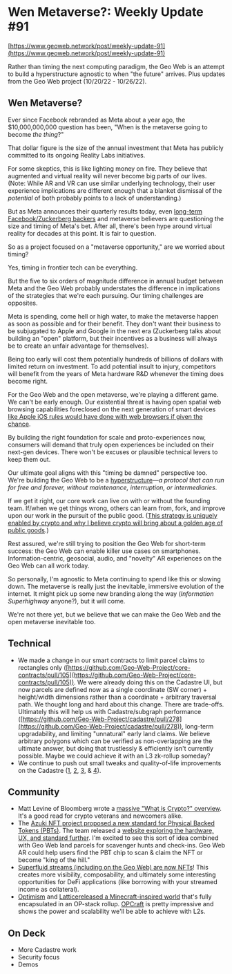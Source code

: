 # Wen Metaverse?: Weekly Update #91

[https://www.geoweb.network/post/weekly-update-91](https://www.geoweb.network/post/weekly-update-91)

Rather than timing the next computing paradigm, the Geo Web is an attempt to build a hyperstructure agnostic to when "the future" arrives. Plus updates from the Geo Web project (10/20/22 - 10/26/22).

## Wen Metaverse?

Ever since Facebook rebranded as Meta about a year ago, the $10,000,000,000 question has been, "When is the metaverse going to become _the thing_?"

That dollar figure is the size of the annual investment that Meta has publicly committed to its ongoing Reality Labs initiatives.

For some skeptics, this is like lighting money on fire. They believe that augmented and virtual reality will never become big parts of our lives. (Note: While AR and VR can use similar underlying technology, their user experience implications are different enough that a blanket dismissal of the _potential_ of both probably points to a lack of understanding.)

But as Meta announces their quarterly results today, even [long-term Facebook/Zuckerberg backers](https://medium.com/@alt.cap/time-to-get-fit-an-open-letter-from-altimeter-to-mark-zuckerberg-and-the-meta-board-of-392d94e80a18) and metaverse believers are questioning the size and timing of Meta's bet. After all, there's been hype around virtual reality for decades at this point. It is fair to question.

So as a project focused on a "metaverse opportunity," are we worried about timing?

Yes, timing in frontier tech can be everything.

But the five to six orders of magnitude difference in annual budget between Meta and the Geo Web probably understates the difference in implications of the strategies that we're each pursuing. Our timing challenges are opposites.

Meta is spending, come hell or high water, to make the metaverse happen as soon as possible and for their benefit. They don't want their business to be subjugated to Apple and Google in the next era (Zuckerberg talks about building an "open" platform, but their incentives as a business will always be to create an unfair advantage for themselves).

Being too early will cost them potentially hundreds of billions of dollars with limited return on investment. To add potential insult to injury, competitors will benefit from the years of Meta hardware R&D whenever the timing does become right.

For the Geo Web and the open metaverse, we're playing a different game. We can't be early enough. Our existential threat is having open spatial web browsing capabilities foreclosed on the next generation of smart devices [like Apple iOS rules would have done with web browsers if given the chance](https://twitter.com/tolmasky/status/1297199788316692480).

By building the right foundation for scale and proto-experiences now, consumers will demand that truly open experiences be included on their next-gen devices. There won't be excuses or plausible technical levers to keep them out.

Our ultimate goal aligns with this "timing be damned" perspective too. We're building the Geo Web to be a [hyperstructure](https://jacob.energy/hyperstructures.html)—_a protocol that can run for free and forever, without maintenance, interruption, or intermediaries_.

If we get it right, our core work can live on with or without the founding team. If/when we get things wrong, others can learn from, fork, and improve upon our work in the pursuit of the public good. ([This strategy is uniquely enabled by crypto and why I believe crypto will bring about a golden age of public goods](https://www.youtube.com/watch?v=RUijxzBs4Xg&t=30s).)

Rest assured, we're still trying to position the Geo Web for short-term success: the Geo Web can enable killer use cases on smartphones. Information-centric, geosocial, audio, and "novelty" AR experiences on the Geo Web can all work today.

So personally, I'm agnostic to Meta continuing to spend like this or slowing down. The metaverse is really just the inevitable, immersive evolution of the internet. It might pick up some new branding along the way (_Information Superhighway_ anyone?), but it will come.

We're not there yet, but we believe that we can make the Geo Web and the open metaverse inevitable too.

## Technical

- We made a change in our smart contracts to limit parcel claims to rectangles only ([https://github.com/Geo-Web-Project/core-contracts/pull/105](https://github.com/Geo-Web-Project/core-contracts/pull/105)). We were already doing this on the Cadastre UI, but now parcels are defined now as a single coordinate (SW corner) + height/width dimensions rather than a coordinate + arbitrary traversal path. We thought long and hard about this change. There are trade-offs. Ultimately this will help us with Cadastre/subgraph performance ([https://github.com/Geo-Web-Project/cadastre/pull/278](https://github.com/Geo-Web-Project/cadastre/pull/278)), long-term upgradability, and limiting "unnatural" early land claims. We believe arbitrary polygons which can be verified as non-overlapping are the ultimate answer, but doing that trustlessly & efficiently isn't currently possible. Maybe we could achieve it with an L3 zk-rollup someday?
- We continue to push out small tweaks and quality-of-life improvements on the Cadastre ([1](https://github.com/Geo-Web-Project/cadastre/pull/276), [2](https://github.com/Geo-Web-Project/cadastre/pull/279), [3](https://github.com/Geo-Web-Project/cadastre/pull/280), & [4](https://github.com/Geo-Web-Project/cadastre/pull/283)).

## Community

- Matt Levine of Bloomberg wrote a [massive "What is Crypto?" overview](https://www.bloomberg.com/features/2022-the-crypto-story/). It's a good read for crypto veterans and newcomers alike.
- The [Azuki NFT project proposed a new standard for Physical Backed Tokens (PBTs)](https://twitter.com/AzukiOfficial/status/1582057921516474368). The team released a [website exploring the hardware, UX, and standard further](https://www.pbt.io/). I'm excited to see this sort of idea combined with Geo Web land parcels for scavenger hunts and check-ins. Geo Web AR could help users find the PBT chip to scan & claim the NFT or become "king of the hill."
- [Superfluid streams (including on the Geo Web) are now NFTs](https://medium.com/superfluid-blog/superfluid-streams-are-now-visible-as-nfts-in-your-wallet-15b8f39b0b03)! This creates more visibility, composability, and ultimately some interesting opportunities for DeFi applications (like borrowing with your streamed income as collateral).
- [Optimism](https://twitter.com/optimismFND) and [Lattice](https://twitter.com/latticexyz)[released a Minecraft-inspired world](https://dev.optimism.io/opcraft-autonomous-world/) that's fully encapsulated in an OP-stack rollup. [OPCraft](https://opcraft.mud.dev/) is pretty impressive and shows the power and scalability we'll be able to achieve with L2s.

## On Deck

- More Cadastre work
- Security focus
- Demos
